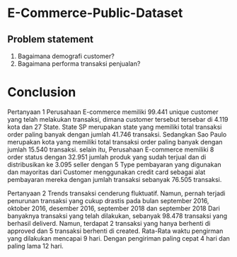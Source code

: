 # E-Commerce-Public-Dataset

## Problem statement
1. Bagaimana demografi customer?
2. Bagaimana performa transaksi penjualan?

# Conclusion
Pertanyaan 1
Perusahaan E-commerce memiliki 99.441 unique customer yang telah melakukan transaksi, dimana customer tersebut tersebar di 4.119 kota dan 27 State. 
State SP merupakan state yang memiliki total transaksi order paling banyak dengan jumlah 41.746 transaksi. Sedangkan Sao Paulo merupakan kota yang memiliki total transaksi order paling banyak dengan jumlah 15.540 transaksi. selain itu, Perusahaan E-commerce memiliki 8 order status dengan 32.951 jumlah produk yang sudah terjual dan di distribusikan ke 3.095 seller dengan 5 Type pembayaran yang digunakan 
dan mayoritas dari Customer menggunakan credit card sebagai alat pembayaran mereka dengan jumlah transaksi sebanyak 76.505 transaksi. 

Pertanyaan 2
Trends transaksi cenderung fluktuatif. Namun, pernah terjadi penurunan transaksi yang cukup drastis pada bulan september 2016, oktober 2016, desember 2016, september 2018 dan september 2018
Dari banyaknya transaksi yang telah dilakukan, sebanyak 98.478 transaksi yang berhasil deliverd. Namun, terdapat 2 transaksi yang hanya berhenti di approved dan 5 transaksi berhenti di created.
Rata-Rata waktu pengirman yang dilakukan mencapai 9 hari. Dengan pengiriman paling cepat 4 hari dan paling lama 12 hari.


